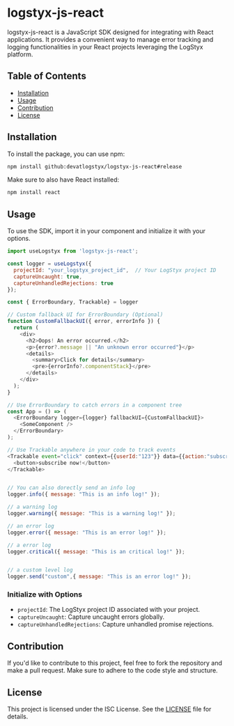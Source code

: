 # logstyx-js-react

logstyx-js-react is a JavaScript SDK designed for integrating with React applications. It provides a convenient way to manage error tracking and logging functionalities in your React projects leveraging the LogStyx platform.

## Table of Contents

- [Installation](#installation)
- [Usage](#usage)
- [Contribution](#contribution)
- [License](#license)

## Installation

To install the package, you can use npm:

```bash
npm install github:devatlogstyx/logstyx-js-react#release
```

Make sure to also have React installed:

```bash
npm install react
```

## Usage

To use the SDK, import it in your component and initialize it with your options.

```javascript
import useLogstyx from 'logstyx-js-react';

const logger = useLogstyx({ 
  projectId: "your_logstyx_project_id",  // Your LogStyx project ID
  captureUncaught: true, 
  captureUnhandledRejections: true 
});

const { ErrorBoundary, Trackable} = logger

// Custom fallback UI for ErrorBoundary (Optional)
function CustomFallbackUI({ error, errorInfo }) {
  return (
    <div>
      <h2>Oops! An error occurred.</h2>
      <p>{error?.message || "An unknown error occurred"}</p>
      <details>
        <summary>Click for details</summary>
        <pre>{errorInfo?.componentStack}</pre>
      </details>
    </div>
  );
}

// Use ErrorBoundary to catch errors in a component tree
const App = () => (
  <ErrorBoundary logger={logger} fallbackUI={CustomFallbackUI}>
    <SomeComponent />
  </ErrorBoundary>
);

// Use Trackable anywhere in your code to track events
<Trackable event="click" context={{userId:"123"}} data={{action:"subscribe"}}>
  <button>subscribe now!</button>
</Trackable>


// You can also dorectly send an info log
logger.info({ message: "This is an info log!" });

// a warning log
logger.warning({ message: "This is a warning log!" });

// an error log
logger.error({ message: "This is an error log!" });

// a error log
logger.critical({ message: "This is an critical log!" });


// a custom level log
logger.send("custom",{ message: "This is an error log!" });

```

### Initialize with Options
- `projectId`: The LogStyx project ID associated with your project.
- `captureUncaught`: Capture uncaught errors globally.
- `captureUnhandledRejections`: Capture unhandled promise rejections.

## Contribution

If you'd like to contribute to this project, feel free to fork the repository and make a pull request. Make sure to adhere to the code style and structure.

## License

This project is licensed under the ISC License. See the [LICENSE](LICENSE) file for details.